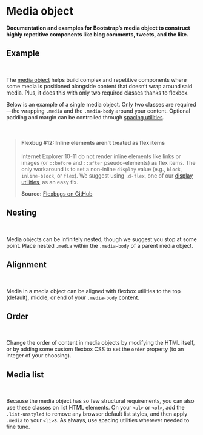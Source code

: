 <ClientOnly>

# Media object

**Documentation and examples for Bootstrap’s media object to construct highly repetitive components like blog comments, tweets, and the like.**

## Example
<br />

The [media object](http://www.stubbornella.org/content/2010/06/25/the-media-object-saves-hundreds-of-lines-of-code/) helps build complex and repetitive components where some media is positioned alongside content that doesn’t wrap around said media. Plus, it does this with only two required classes thanks to flexbox.

Below is an example of a single media object. Only two classes are required—the wrapping `.media` and the `.media-body` around your content. Optional padding and margin can be controlled through [spacing utilities](https://getbootstrap.com/docs/4.3/utilities/spacing/).

<element-slot :elementCode="content.data_1" />

<source-code :codeType="codeTypes.HTML" :content="content.data_1" />

<br />

> #### Flexbug #12: Inline elements aren’t treated as flex items
>
> Internet Explorer 10-11 do not render inline elements like links or images (or `::before` and `::after` pseudo-elements) as flex items. The only workaround is to set a non-inline `display` value (e.g., `block`, `inline-block`, or `flex`). We suggest using `.d-flex`, one of our [display utilities](https://getbootstrap.com/docs/4.3/utilities/display/), as an easy fix.
>
> **Source:** [Flexbugs on GitHub](https://github.com/philipwalton/flexbugs#flexbug-12)

## Nesting
<br />

Media objects can be infinitely nested, though we suggest you stop at some point. Place nested `.media` within the `.media-body` of a parent media object.

<element-slot :elementCode="content.data_2" />

<source-code :codeType="codeTypes.HTML" :content="content.data_2" />

## Alignment
<br />

Media in a media object can be aligned with flexbox utilities to the top (default), middle, or end of your `.media-body` content.

<element-slot :elementCode="content.data_3" />

<source-code :codeType="codeTypes.HTML" :content="content.data_3" />

<element-slot :elementCode="content.data_4" />

<source-code :codeType="codeTypes.HTML" :content="content.data_4" />

<element-slot :elementCode="content.data_5" />

<source-code :codeType="codeTypes.HTML" :content="content.data_5" />

## Order
<br />

Change the order of content in media objects by modifying the HTML itself, or by adding some custom flexbox CSS to set the `order` property (to an integer of your choosing).

<element-slot :elementCode="content.data_6" />

<source-code :codeType="codeTypes.HTML" :content="content.data_6" />

## Media list
<br />

Because the media object has so few structural requirements, you can also use these classes on list HTML elements. On your `<ul>` or `<ol>`, add the `.list-unstyled` to remove any browser default list styles, and then apply `.media` to your `<li>`s. As always, use spacing utilities wherever needed to fine tune.

<element-slot :elementCode="content.data_7" />

<source-code :codeType="codeTypes.HTML" :content="content.data_7" />

</ClientOnly>

<script>
  import * as codeTypes from '@/utils/codeTypes'
  import dataContent from '@/content/components/mediaObject'

  export default {
    data() {
      return {
        codeTypes: codeTypes,
        content: dataContent          
      }
    }
  }
</script>